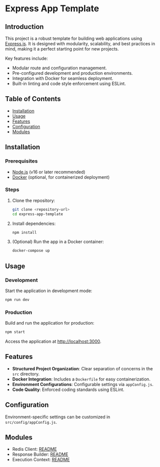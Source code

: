 # Express App Template

## Introduction

This project is a robust template for building web applications using [Express.js](https://expressjs.com/). It is designed with modularity, scalability, and best practices in mind, making it a perfect starting point for new projects.

Key features include:
- Modular route and configuration management.
- Pre-configured development and production environments.
- Integration with Docker for seamless deployment.
- Built-in linting and code style enforcement using ESLint.

## Table of Contents
- [Installation](#installation)
- [Usage](#usage)
- [Features](#features)
- [Configuration](#configuration)
- [Modules](#modules)

## Installation

### Prerequisites
- [Node.js](https://nodejs.org/) (v16 or later recommended)
- [Docker](https://www.docker.com/) (optional, for containerized deployment)

### Steps
1. Clone the repository:
   ```bash
   git clone <repository-url>
   cd express-app-template
   ```
2. Install dependencies:
   ```bash
   npm install
   ```
3. (Optional) Run the app in a Docker container:
   ```bash
   docker-compose up
   ```

## Usage

### Development
Start the application in development mode:
```bash
npm run dev
```

### Production
Build and run the application for production:
```bash
npm start
```

Access the application at [http://localhost:3000](http://localhost:3000).

## Features
- **Structured Project Organization**: Clear separation of concerns in the `src` directory.
- **Docker Integration**: Includes a `Dockerfile` for easy containerization.
- **Environment Configurations**: Configurable settings via `appConfig.js`.
- **Code Quality**: Enforced coding standards using ESLint.

## Configuration

Environment-specific settings can be customized in `src/config/appConfig.js`.

## Modules

- Redis Client: [README](./src/core/clients/redis-client/README.md)
- Response Builder: [README](./src/core/response-builder/README.md)
- Execution Context: [README](./src/core/execution-context/README.md)